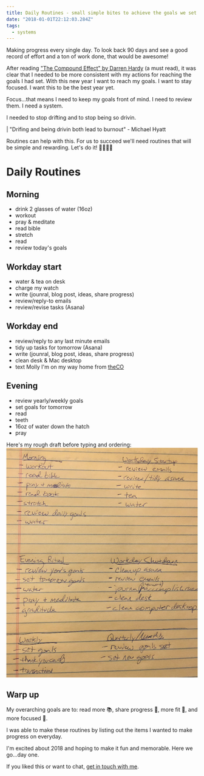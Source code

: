 ```yaml
---
title: Daily Routines - small simple bites to achieve the goals we set
date: "2018-01-01T22:12:03.284Z"
tags:
  - systems
---
```


Making progress every single day. To look back 90 days and see a good record of effort and a ton of work done, that would be awesome!

After reading ["The Compound Effect" by Darren Hardy](http://amzn.to/2CzeXC8) (a must read), it was clear that I needed to be more consistent with my actions for reaching the goals I had set. With this new year I want to reach my goals. I want to stay focused. I want this to be the best year yet.

Focus...that means I need to keep my goals front of mind. I need to review them. I need a system.

I needed to stop drifting and to stop being so drivin.

| "Drifing and being drivin both lead to burnout" - Michael Hyatt

Routines can help with this. For us to succeed we'll need routines that will be simple and rewarding. Let's do it! 🏃‍♂️🏃‍♀️

# Daily Routines

## Morning

- drink 2 glasses of water (16oz)
- workout
- pray &amp; meditate
- read bible
- stretch
- read
- review today's goals

## Workday start

- water & tea on desk
- charge my watch
- write (jounral, blog post, ideas, share progress)
- review/reply-to emails
- review/revise tasks (Asana)

## Workday end

- review/reply to any last minute emails
- tidy up tasks for tomorrow (Asana)
- write (jounral, blog post, ideas, share progress)
- clean desk &amp; Mac desktop
- text Molly I'm on my way home from [theCO](http://attheco.com)

## Evening

- review yearly/weekly goals
- set goals for tomorrow
- read
- teeth
- 16oz of water down the hatch
- pray

Here's my rough draft before typing and ordering:
![chance's rough rituals](./rituals.jpg)

## Warp up

My overarching goals are to: read more 📚, share progress 🎤, more fit 💪, and more focused 👀.

I was able to make these routines by listing out the items I wanted to make progress on everyday.

I'm excited about 2018 and hoping to make it fun and memorable. Here we go...day one.

If you liked this or want to chat, [get in touch with me](https://twitter.com/Chance_Smith).

